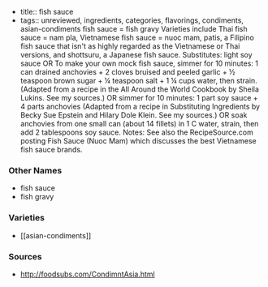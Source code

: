 - title:: fish sauce
- tags:: unreviewed, ingredients, categories, flavorings, condiments, asian-condiments
fish sauce = fish gravy Varieties include Thai fish sauce = nam pla, Vietnamese fish sauce = nuoc mam, patis, a Filipino fish sauce that isn't as highly regarded as the Vietnamese or Thai versions, and shottsuru, a Japanese fish sauce. Substitutes: light soy sauce OR To make your own mock fish sauce, simmer for 10 minutes: 1 can drained anchovies + 2 cloves bruised and peeled garlic + ½ teaspoon brown sugar + ¼ teaspoon salt + 1 ¼ cups water, then strain. (Adapted from a recipe in the All Around the World Cookbook by Sheila Lukins. See my sources.) OR simmer for 10 minutes: 1 part soy sauce + 4 parts anchovies (Adapted from a recipe in Substituting Ingredients by Becky Sue Epstein and Hilary Dole Klein. See my sources.) OR soak anchovies from one small can (about 14 fillets) in 1 C water, strain, then add 2 tablespoons soy sauce. Notes: See also the RecipeSource.com posting Fish Sauce (Nuoc Mam) which discusses the best Vietnamese fish sauce brands.

### Other Names

* fish sauce
* fish gravy

### Varieties

* [[asian-condiments]]

### Sources
* http://foodsubs.com/CondimntAsia.html
